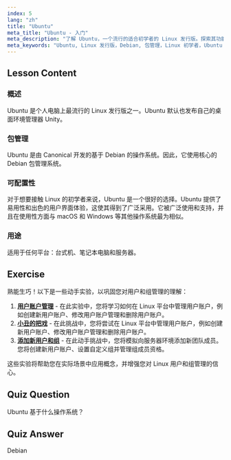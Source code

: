 ```yaml
---
index: 5
lang: "zh"
title: "Ubuntu"
meta_title: "Ubuntu - 入门"
meta_description: "了解 Ubuntu，一个流行的适合初学者的 Linux 发行版。探索其功能、包管理以及它为何非常适合桌面和服务器使用。"
meta_keywords: "Ubuntu, Linux 发行版，Debian, 包管理，Linux 初学者，Ubuntu 教程，Linux 指南"
---
```


## Lesson Content

### 概述

Ubuntu 是个人电脑上最流行的 Linux 发行版之一。Ubuntu 默认也发布自己的桌面环境管理器 Unity。

### 包管理

Ubuntu 是由 Canonical 开发的基于 Debian 的操作系统。因此，它使用核心的 Debian 包管理系统。

### 可配置性

对于想要接触 Linux 的初学者来说，Ubuntu 是一个很好的选择。Ubuntu 提供了易用性和出色的用户界面体验，这使其得到了广泛采用。它被广泛使用和支持，并且在使用性方面与 macOS 和 Windows 等其他操作系统最为相似。

### 用途

适用于任何平台：台式机、笔记本电脑和服务器。

## Exercise

熟能生巧！以下是一些动手实验，以巩固您对用户和组管理的理解：

1. **[用户账户管理](https://labex.io/zh/labs/linux-user-account-management-49)** - 在此实验中，您将学习如何在 Linux 平台中管理用户账户，例如创建新用户账户、修改用户账户管理和删除用户账户。
2. **[小丑的把戏](https://labex.io/zh/labs/linux-the-joker-s-trick-270247)** - 在此挑战中，您将尝试在 Linux 平台中管理用户账户，例如创建新用户账户、修改用户账户管理和删除用户账户。
3. **[添加新用户和组](https://labex.io/zh/labs/linux-add-new-user-and-group-17987)** - 在此动手挑战中，您将模拟向服务器环境添加新团队成员。您将创建新用户账户、设置自定义组并管理组成员资格。

这些实验将帮助您在实际场景中应用概念，并增强您对 Linux 用户和组管理的信心。

## Quiz Question

Ubuntu 基于什么操作系统？

## Quiz Answer

Debian
